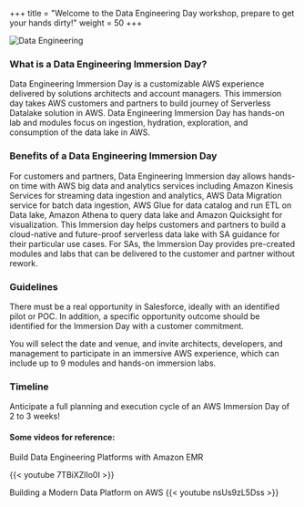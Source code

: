 +++
title = "Welcome to the Data Engineering Day workshop, prepare to get your hands dirty!"
weight = 50
+++

![Data Engineering](../images/dataeng_logo.png "Data Engineering")

### What is a Data Engineering Immersion Day?

Data Engineering Immersion Day is a customizable AWS experience delivered by solutions architects and account managers. This immersion day takes AWS customers and partners to build journey of Serverless Datalake solution in AWS. Data Engineering Immersion Day has hands-on lab and modules focus on ingestion, hydration, exploration, and consumption of the data lake in AWS. 

### Benefits of a Data Engineering Immersion Day

For customers and partners, Data Engineering Immersion day allows hands-on time with AWS big data and analytics services including Amazon Kinesis Services for streaming data ingestion and analytics, AWS Data Migration service for batch data ingestion, AWS Glue for data catalog and run ETL on Data lake, Amazon Athena to query data lake and Amazon Quicksight for visualization. This Immersion day helps customers and partners to build a cloud-native and future-proof serverless data lake with SA guidance for their particular use cases. For SAs, the Immersion Day provides pre-created modules and labs that can be delivered to the customer and partner without rework.

### Guidelines

There must be a real opportunity in Salesforce, ideally with an identified pilot or POC. In addition, a specific opportunity outcome should be identified for the Immersion Day with a customer commitment.

You will select the date and venue, and invite architects, developers, and management to participate in an immersive AWS experience, which can include up to 9 modules and hands-on immersion labs.

### Timeline

Anticipate a full planning and execution cycle of an AWS Immersion Day of 2 to 3 weeks! 

#### Some videos for reference:

Build Data Engineering Platforms with Amazon EMR

{{< youtube 7TBiXZlIo0I >}}

Building a Modern Data Platform on AWS
{{< youtube nsUs9zL5Dss >}}

